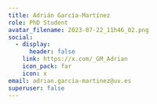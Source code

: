 ```yaml
---
title: Adrián García-Martínez
role: PhD Student
avatar_filename: 2023-07-22_11h46_02.png
social:
  - display:
      header: false
    link: https://x.com/_GM_Adrian
    icon_pack: far
    icon: x
email: adrian.garcia-martinez@uv.es
superuser: false
---
```

